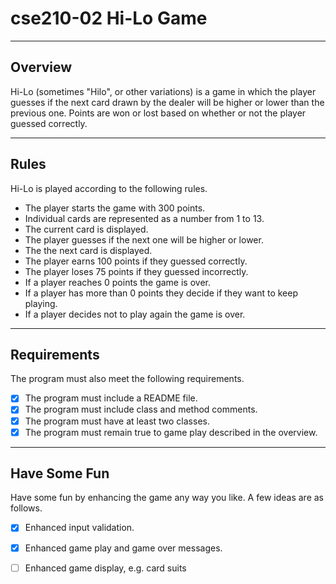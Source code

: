 # cse210-02 Hi-Lo Game

---
## Overview

Hi-Lo (sometimes "Hilo", or other variations) is a game in which the player guesses if the next card drawn by the dealer will be higher or lower than the previous one. Points are won or lost based on whether or not the player guessed correctly.

---
## Rules

Hi-Lo is played according to the following rules.

- The player starts the game with 300 points.
- Individual cards are represented as a number from 1 to 13.
- The current card is displayed.
- The player guesses if the next one will be higher or lower.
- The the next card is displayed.
- The player earns 100 points if they guessed correctly.
- The player loses 75 points if they guessed incorrectly.
- If a player reaches 0 points the game is over.
- If a player has more than 0 points they decide if they want to keep playing.
- If a player decides not to play again the game is over.

---
## Requirements

The program must also meet the following requirements.

- [x] The program must include a README file.
- [x] The program must include class and method comments.
- [x] The program must have at least two classes.
- [x] The program must remain true to game play described in the overview.

---
## Have Some Fun

Have some fun by enhancing the game any way you like. A few ideas are as follows.

- [x] Enhanced input validation.
- [x] Enhanced game play and game over messages.
- [ ] Enhanced game display, e.g. card suits


